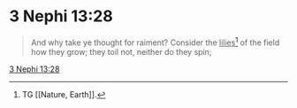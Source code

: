 # 3 Nephi 13:28

> And why take ye thought for raiment? Consider the <u>lilies</u>[^a] of the field how they grow; they toil not, neither do they spin;

[3 Nephi 13:28](https://www.churchofjesuschrist.org/study/scriptures/bofm/3-ne/13?lang=eng&id=p28#p28)


[^a]: TG [[Nature, Earth]].
